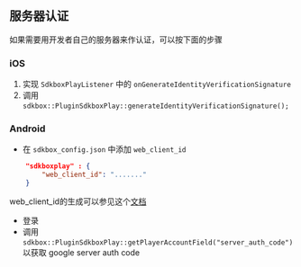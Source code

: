 ## 服务器认证

如果需要用开发者自己的服务器来作认证，可以按下面的步骤

### iOS

1. 实现 `SdkboxPlayListener` 中的 `onGenerateIdentityVerificationSignature`
2. 调用 `sdkbox::PluginSdkboxPlay::generateIdentityVerificationSignature();`

### Android

* 在 `sdkbox_config.json` 中添加 `web_client_id`
```json
    "sdkboxplay" : {
        "web_client_id": "......."
    }
```
web_client_id的生成可以参见这个[文档](https://developers.google.com/identity/protocols/OAuth2WebServer)

* 登录
* 调用 `sdkbox::PluginSdkboxPlay::getPlayerAccountField("server_auth_code")` 以获取 google server auth code

